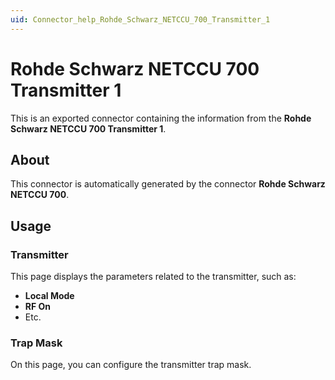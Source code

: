 ```yaml
---
uid: Connector_help_Rohde_Schwarz_NETCCU_700_Transmitter_1
---
```


# Rohde Schwarz NETCCU 700 Transmitter 1

This is an exported connector containing the information from the **Rohde Schwarz NETCCU 700 Transmitter 1**.

## About

This connector is automatically generated by the connector **Rohde Schwarz NETCCU 700**.

## Usage

### Transmitter

This page displays the parameters related to the transmitter, such as:

- **Local Mode**
- **RF On**
- Etc.

### Trap Mask

On this page, you can configure the transmitter trap mask.
